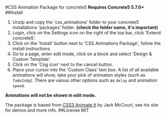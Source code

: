 #CSS Animation Package for concrete5
**Requires Concrete5 5.7.0+**
##Install
1. Unzip and copy the 'css_animations' folder to your concrete5 installations 'packages' folder.  **(check the folder name, it's important)**
2. Login, click on the Settings icon on the right of the top bar, click 'Extend concrete5'.
3. Click on the 'Install' button next to 'CSS Animations Package', follow the install instructions.
5. Go to a page, enter edit mode, click on a block and select 'Design & Custom Template'.
6. Click on the 'Cog icon' next to the cancel button.
7. Place your cursor into the 'Custom Class' text box. A list of all available animations will show, take your pick of animation styles (such as `fadeInUp`). There are vaious other options such as `delay` and animation `speed`.

**Animations will not be shown in edit mode.**

The package is based from [CSS3 Animate It](http://jackonthe.net/css3animateit/) by  Jack McCourt, see his site for demos and more info.
##License
MIT
